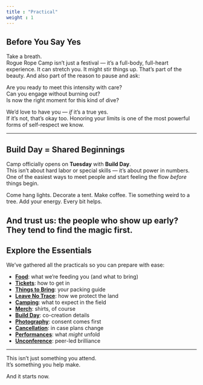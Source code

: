 ```yaml
---
title : "Practical"
weight : 1
---
```


## Before You Say Yes

Take a breath.  
Rogue Rope Camp isn’t just a festival — it’s a full-body, full-heart experience. It can stretch you. It might stir things up. That’s part of the beauty. And also part of the reason to pause and ask:

Are you ready to meet this intensity with care?  
Can you engage without burning out?  
Is now the right moment for this kind of dive?

We’d love to have you — *if* it’s a true yes.  
If it’s not, that’s okay too. Honoring your limits is one of the most powerful forms of self-respect we know.

---

## Build Day = Shared Beginnings

Camp officially opens on **Tuesday** with **Build Day**.  
This isn’t about hard labor or special skills — it’s about power in numbers.  
One of the easiest ways to meet people and start feeling the flow *before* things begin.

Come hang lights. Decorate a tent. Make coffee. Tie something weird to a tree. Add your energy. Every bit helps.

And trust us: the people who show up early?  
They tend to find the magic first.
---

## Explore the Essentials

We’ve gathered all the practicals so you can prepare with ease:

- [**Food**](/practical/food): what we’re feeding you (and what to bring)
- [**Tickets**](/practical/tickets): how to get in
- [**Things to Bring**](/practical/things-to-bring): your packing guide
- [**Leave No Trace**](/practical/leave-no-trace): how we protect the land
- [**Camping**](/practical/camping): what to expect in the field
- [**Merch**](/practical/merch): shirts, of course
- [**Build Day**](/practical/build-day): co-creation details
- [**Photography**](/practical/filming-and-photography): consent comes first
- [**Cancellation**](/practical/cancellation): in case plans change
- [**Performances**](/practical/performances): what *might* unfold
- [**Unconference**](/practical/unconference): peer-led brilliance

---

This isn’t just something you attend.  
It’s something you help make.

And it starts now.

